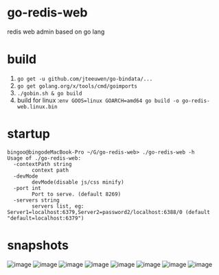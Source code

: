 # go-redis-web
redis web admin based on go lang

# build
1. `go get -u github.com/jteeuwen/go-bindata/...`
2. `go get golang.org/x/tools/cmd/goimports`
3. `./gobin.sh & go build` 
5. build for linux :`env GOOS=linux GOARCH=amd64 go build -o go-redis-web.linux.bin`

# startup
```
bingoo@bingodeMacBook-Pro ~/G/go-redis-web> ./go-redis-web -h
Usage of ./go-redis-web:
  -contextPath string
    	context path
  -devMode
    	devMode(disable js/css minify)
  -port int
    	Port to serve. (default 8269)
  -servers string
    	servers list, eg: Server1=localhost:6379,Server2=password2/localhost:6388/0 (default "default=localhost:6379")

```

# snapshots
![image](https://user-images.githubusercontent.com/1940588/30140520-d5e9c8da-93a7-11e7-8b79-09cc3c24ed26.png)
![image](https://user-images.githubusercontent.com/1940588/30140593-45752924-93a8-11e7-8afc-033198aa13c1.png)
![image](https://user-images.githubusercontent.com/1940588/30140608-67b17132-93a8-11e7-8034-085e6f1ded26.png)
![image](https://user-images.githubusercontent.com/1940588/30140617-7977a8b4-93a8-11e7-955a-fe639d86b41b.png)
![image](https://user-images.githubusercontent.com/1940588/30140624-8b8e3b30-93a8-11e7-98fe-e09e79b91498.png)
![image](https://user-images.githubusercontent.com/1940588/30140641-a8b0c386-93a8-11e7-8d30-77a99eda6bfb.png)
![image](https://user-images.githubusercontent.com/1940588/30145525-68e4e82e-93c4-11e7-902b-18911786b05f.png)
![image](https://user-images.githubusercontent.com/1940588/30526969-cfb90608-9be8-11e7-8c78-e346a5a7c949.png)
